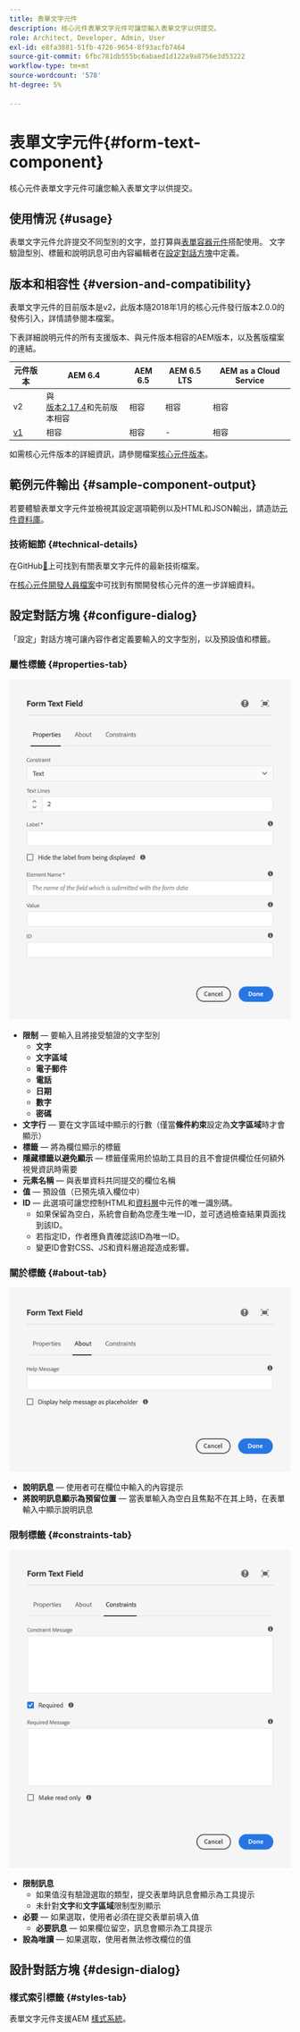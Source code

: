 ```yaml
---
title: 表單文字元件
description: 核心元件表單文字元件可讓您輸入表單文字以供提交。
role: Architect, Developer, Admin, User
exl-id: e8fa3881-51fb-4726-9654-8f93acfb7464
source-git-commit: 6fbc781db555bc6abaed1d122a9a8756e3d53222
workflow-type: tm+mt
source-wordcount: '578'
ht-degree: 5%

---
```


# 表單文字元件{#form-text-component}

核心元件表單文字元件可讓您輸入表單文字以供提交。

## 使用情況 {#usage}

表單文字元件允許提交不同型別的文字，並打算與[表單容器元件](form-container.md)搭配使用。 文字驗證型別、標籤和說明訊息可由內容編輯者在[設定對話方塊](#configure-dialog)中定義。

## 版本和相容性 {#version-and-compatibility}

表單文字元件的目前版本是v2，此版本隨2018年1月的核心元件發行版本2.0.0的發佈引入，詳情請參閱本檔案。

下表詳細說明元件的所有支援版本、與元件版本相容的AEM版本，以及舊版檔案的連結。

| 元件版本 | AEM 6.4 | AEM 6.5 | AEM 6.5 LTS | AEM as a Cloud Service  |
|--- |--- |--- |---|---|
| v2 | 與<br>[版本2.17.4](/help/versions.md)和先前版本相容 | 相容 | 相容 | 相容 |
| [v1](/help/components/v1/form-text-v1.md) | 相容 | 相容 | - | 相容 |

如需核心元件版本的詳細資訊，請參閱檔案[核心元件版本](/help/versions.md)。

## 範例元件輸出 {#sample-component-output}

若要體驗表單文字元件並檢視其設定選項範例以及HTML和JSON輸出，請造訪[元件資料庫](https://adobe.com/go/aem_cmp_library_form_text)。

### 技術細節 {#technical-details}

在GitHub[&#128279;](https://adobe.com/go/aem_cmp_tech_form_text_v2)上可找到有關表單文字元件的最新技術檔案。

在[核心元件開發人員檔案](/help/developing/overview.md)中可找到有關開發核心元件的進一步詳細資料。

## 設定對話方塊 {#configure-dialog}

「設定」對話方塊可讓內容作者定義要輸入的文字型別，以及預設值和標籤。

### 屬性標籤 {#properties-tab}

![屬性標籤](/help/assets/form-text-edit-properties.png)

* **限制** — 要輸入且將接受驗證的文字型別
   * **文字**
   * **文字區域**
   * **電子郵件**
   * **電話**
   * **日期**
   * **數字**
   * **密碼**
* **文字行** — 要在文字區域中顯示的行數（僅當&#x200B;**條件約束**&#x200B;設定為&#x200B;**文字區域**&#x200B;時才會顯示）
* **標籤** — 將為欄位顯示的標籤
* **隱藏標籤以避免顯示** — 標籤僅需用於協助工具目的且不會提供欄位任何額外視覺資訊時需要
* **元素名稱** — 與表單資料共同提交的欄位名稱
* **值** — 預設值（已預先填入欄位中）
* **ID** — 此選項可讓您控制HTML和[資料層](/help/developing/data-layer/overview.md)中元件的唯一識別碼。
   * 如果保留為空白，系統會自動為您產生唯一ID，並可透過檢查結果頁面找到該ID。
   * 若指定ID，作者應負責確認該ID為唯一ID。
   * 變更ID會對CSS、JS和資料層追蹤造成影響。

### 關於標籤 {#about-tab}

![關於索引標籤](/help/assets/form-text-edit-about.png)

* **說明訊息** — 使用者可在欄位中輸入的內容提示
* **將說明訊息顯示為預留位置** — 當表單輸入為空白且焦點不在其上時，在表單輸入中顯示說明訊息

### 限制標籤 {#constraints-tab}

![條件約束標籤](/help/assets/form-text-edit-constraints.png)

* **限制訊息**
   * 如果值沒有驗證選取的類型，提交表單時訊息會顯示為工具提示
   * 未針對&#x200B;**文字**&#x200B;和&#x200B;**文字區域**&#x200B;限制型別顯示
* **必要** — 如果選取，使用者必須在提交表單前填入值
   * **必要訊息** — 如果欄位留空，訊息會顯示為工具提示
* **設為唯讀** — 如果選取，使用者無法修改欄位的值

## 設計對話方塊 {#design-dialog}

### 樣式索引標籤 {#styles-tab}

表單文字元件支援AEM [樣式系統](/help/get-started/authoring.md#component-styling)。
